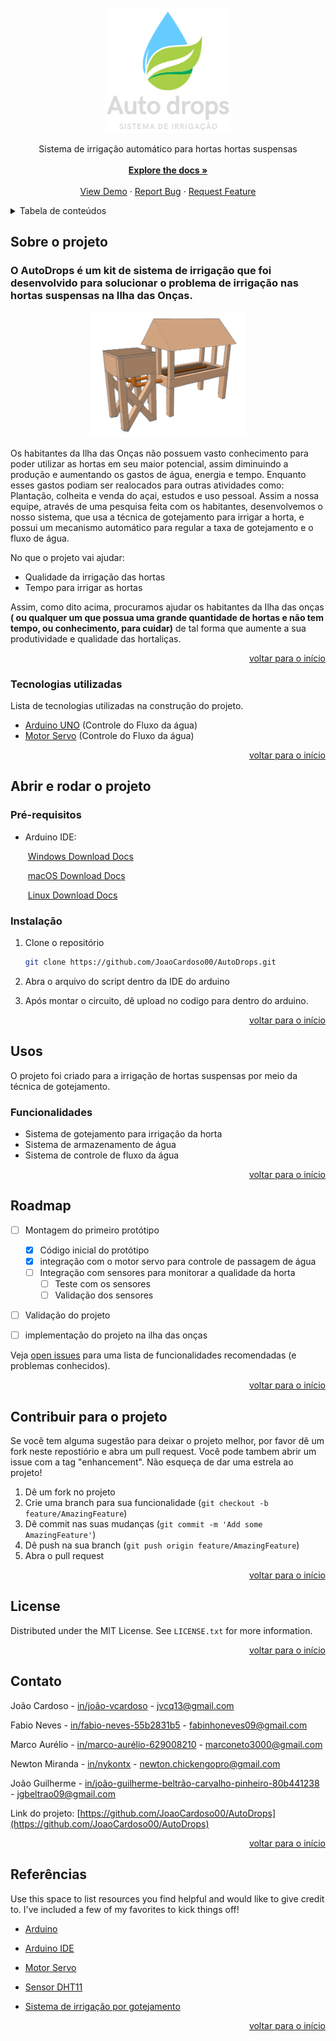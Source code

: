 <div id="top"></div>
<!--
*** Thanks for checking out the Best-README-Template. If you have a suggestion
*** that would make this better, please fork the repo and create a pull request
*** or simply open an issue with the tag "enhancement".
*** Don't forget to give the project a star!
*** Thanks again! Now go create something AMAZING! :D
-->

<!-- PROJECT SHIELDS -->
<!--
*** I'm using markdown "reference style" links for readability.
*** Reference links are enclosed in brackets [ ] instead of parentheses ( ).
*** See the bottom of this document for the declaration of the reference variables
*** for contributors-url, forks-url, etc. This is an optional, concise syntax you may use.
*** https://www.markdownguide.org/basic-syntax/#reference-style-links
-->

<!-- PROJECT LOGO -->
<br />

<div align="center">
  <a href="https://github.com/JoaoCardoso00/AutoDrops">
    <img src="./doc/AutoDropsLogo.png" alt="Logo" width="200" height="200">
  </a>

  <p align="center">
    Sistema de irrigação automático para hortas hortas suspensas
    <br />
    <br />
    <a href="https://github.com/JoaoCardoso00/AutoDrops"><strong>Explore the docs »</strong></a>
    <br />
    <br />
    <a href="https://github.com/JoaoCardoso00/AutoDrops">View Demo</a>
    ·
    <a href="https://github.com/JoaoCardoso00/AutoDrops">Report Bug</a>
    ·
    <a href="https://github.com/JoaoCardoso00/AutoDrops">Request Feature</a>
  </p>

</div>

<!-- TABLE OF CONTENTS -->

<details>
  <summary>Tabela de conteúdos</summary>
  <ol>
    <li>
      <a href="#sobre-o-projeto">Sobre o projeto</a>
      <ul>
        <li><a href="#tecnologias-utilizadas">Tecnologias utilizadas</a></li>
      </ul>
    </li>
    <li>
      <a href="#abrir-e-rodar-o-projeto">Abrir e rodar o projeto</a>
    </li>
    <li><a href="#usos">Usos</a></li>
    <li><a href="#roadmap">Roadmap</a></li>
    <li><a href="#contribuir-para-o-projeto">Contribuir para o projeto</a></li>
    <li><a href="#license">License</a></li>
    <li><a href="#Contato">Contato</a></li>
    <li><a href="#Referências">Referências</a></li>
  </ol>
</details>

<!-- ABOUT THE PROJECT -->

## Sobre o projeto

### O AutoDrops é um kit de sistema de irrigação que foi desenvolvido para solucionar o problema de irrigação nas hortas suspensas na Ilha das Onças.

<div align="center">
  <a href="https://github.com/JoaoCardoso00/AutoDrops">
    <img src="./doc/horta.png" alt="Logo" width="250" height="200">
  </a>
</div>

Os habitantes da Ilha das Onças não possuem vasto conhecimento para poder utilizar as hortas em seu maior potencial, assim diminuindo a produção e aumentando os gastos de água, energia e tempo. Enquanto esses gastos podiam ser realocados para outras atividades como: Plantação, colheita e venda do açai, estudos e uso pessoal. Assim a nossa equipe, através de uma pesquisa feita com os habitantes, desenvolvemos o nosso sistema, que usa a técnica de gotejamento para irrigar a horta, e possui um mecanismo automático para regular a taxa de gotejamento e o fluxo de água.

No que o projeto vai ajudar:

- Qualidade da irrigação das hortas
- Tempo para irrigar as hortas

Assim, como dito acima, procuramos ajudar os habitantes da Ilha das onças **( ou qualquer um que possua uma grande quantidade de hortas e não tem tempo, ou conhecimento, para cuidar)** de tal forma que aumente a sua produtividade e qualidade das hortaliças.

<p align="right"><a href="#top">voltar para o início</a></p>

### Tecnologias utilizadas

Lista de tecnologias utilizadas na construção do projeto.

- [Arduino UNO](https://www.arduino.cc/) (Controle do Fluxo da água)
- [Motor Servo](https://docs.arduino.cc/learn/electronics/servo-motors) (Controle do Fluxo da água)

<p align="right"><a href="#top">voltar para o início</a></p>

<!-- GETTING STARTED -->

## Abrir e rodar o projeto

### Pré-requisitos

- Arduino IDE:

  ​ [Windows Download Docs](https://docs.arduino.cc/software/ide-v1/tutorials/Windows)

  ​ [macOS Download Docs](https://www.arduino.cc/en/Guide/macOS)

  ​ [Linux Download Docs](https://docs.arduino.cc/software/ide-v1/tutorials/Linux)

### Instalação

1. Clone o repositório

   ```sh
   git clone https://github.com/JoaoCardoso00/AutoDrops.git
   ```

2. Abra o arquivo do script dentro da IDE do arduino

3. Após montar o circuito, dê upload no codigo para dentro do arduino.

<p align="right"><a href="#top">voltar para o início</a></p>

<!-- USAGE EXAMPLES -->

## Usos

O projeto foi criado para a irrigação de hortas suspensas por meio da técnica de gotejamento.

### Funcionalidades

- Sistema de gotejamento para irrigação da horta
- Sistema de armazenamento de água
- Sistema de controle de fluxo da água

<p align="right"><a href="#top">voltar para o início</a></p>

<!-- ROADMAP -->

## Roadmap

- [ ] Montagem do primeiro protótipo

  - [x] Código inicial do protótipo
  - [x] integração com o motor servo para controle de passagem de água
  - [ ] Integração com sensores para monitorar a qualidade da horta
    - [ ] Teste com os sensores
    - [ ] Validação dos sensores

- [ ] Validação do projeto
- [ ] implementação do projeto na ilha das onças

Veja [open issues](https://github.com/JoaoCardoso00/AutoDrops/issues) para uma lista de funcionalidades recomendadas (e problemas conhecidos).

<p align="right"><a href="#top">voltar para o início</a></p>

<!-- CONTRIBUTING -->

## Contribuir para o projeto

Se você tem alguma sugestão para deixar o projeto melhor, por favor dê um fork neste repostiório e abra um pull request. Você pode tambem abrir um issue com a tag "enhancement".
Não esqueça de dar uma estrela ao projeto!

1. Dê um fork no projeto
2. Crie uma branch para sua funcionalidade (`git checkout -b feature/AmazingFeature`)
3. Dê commit nas suas mudanças (`git commit -m 'Add some AmazingFeature'`)
4. Dê push na sua branch (`git push origin feature/AmazingFeature`)
5. Abra o pull request

<p align="right"><a href="#top">voltar para o início</a></p>

<!-- LICENSE -->

## License

Distributed under the MIT License. See `LICENSE.txt` for more information.

<p align="right"><a href="#top">voltar para o início</a></p>

<!-- CONTACT -->

## Contato

João Cardoso - [in/joão-vcardoso](https://www.linkedin.com/in/jo%C3%A3o-vcardoso/) - jvcq13@gmail.com

Fabio Neves - [in/fabio-neves-55b2831b5](https://www.linkedin.com/in/fabio-neves-55b2831b5/) - fabinhoneves09@gmail.com

Marco Aurélio - [in/marco-aurélio-629008210](https://www.linkedin.com/in/marco-aur%C3%A9lio-629008210/) - marconeto3000@gmail.com

Newton Miranda - [in/nykontx](https://www.linkedin.com/in/nykontx/) - newton.chickengopro@gmail.com

João Guilherme - [in/joão-guilherme-beltrão-carvalho-pinheiro-80b441238](https://www.linkedin.com/in/jo%C3%A3o-guilherme-beltr%C3%A3o-carvalho-pinheiro-80b441238/) - jgbeltrao09@gmail.com 

Link do projeto: [https://github.com/JoaoCardoso00/AutoDrops](https://github.com/JoaoCardoso00/AutoDrops)

<p align="right"><a href="#top">voltar para o início</a></p>

<!-- ACKNOWLEDGMENTS -->

## Referências

Use this space to list resources you find helpful and would like to give credit to. I've included a few of my favorites to kick things off!

- [Arduino](https://www.arduino.cc/)

- [Arduino IDE](https://www.arduino.cc/en/software)

- [Motor Servo](https://docs.arduino.cc/learn/electronics/servo-motors)

- [Sensor DHT11](https://www.filipeflop.com/blog/monitorando-temperatura-e-umidade-com-o-sensor-dht11/)

- [Sistema de irrigação por gotejamento](https://pt.wikipedia.org/wiki/Sistema_de_irriga%C3%A7%C3%A3o_por_gotejamento)

<p align="right"><a href="#top">voltar para o início</a></p>

<!-- MARKDOWN LINKS & IMAGES -->
<!-- https://www.markdownguide.org/basic-syntax/#reference-style-links -->

[contributors-shield]: https://img.shields.io/github/contributors/othneildrew/Best-README-Template.svg?style=for-the-badge
[contributors-url]: https://github.com/othneildrew/Best-README-Template/graphs/contributors
[forks-shield]: https://img.shields.io/github/forks/othneildrew/Best-README-Template.svg?style=for-the-badge
[forks-url]: https://github.com/othneildrew/Best-README-Template/network/members
[stars-shield]: https://img.shields.io/github/stars/othneildrew/Best-README-Template.svg?style=for-the-badge
[stars-url]: https://github.com/othneildrew/Best-README-Template/stargazers
[issues-shield]: https://img.shields.io/github/issues/othneildrew/Best-README-Template.svg?style=for-the-badge
[issues-url]: https://github.com/othneildrew/Best-README-Template/issues
[license-shield]: https://img.shields.io/github/license/othneildrew/Best-README-Template.svg?style=for-the-badge
[license-url]: https://github.com/othneildrew/Best-README-Template/blob/master/LICENSE.txt
[linkedin-shield]: https://img.shields.io/badge/-LinkedIn-black.svg?style=for-the-badge&logo=linkedin&colorB=555
[linkedin-url]: https://linkedin.com/in/othneildrew
[product-screenshot]: images/screenshot.png
